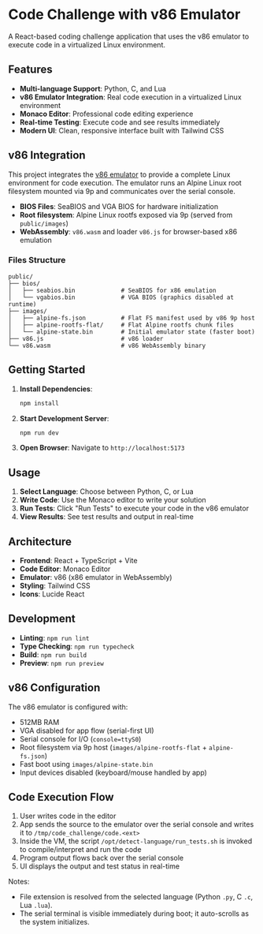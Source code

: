# Code Challenge with v86 Emulator

A React-based coding challenge application that uses the v86 emulator to execute code in a virtualized Linux environment.

## Features

- **Multi-language Support**: Python, C, and Lua
- **v86 Emulator Integration**: Real code execution in a virtualized Linux environment
- **Monaco Editor**: Professional code editing experience
- **Real-time Testing**: Execute code and see results immediately
- **Modern UI**: Clean, responsive interface built with Tailwind CSS

## v86 Integration

This project integrates the [v86 emulator](https://github.com/copy/v86) to provide a complete Linux environment for code execution. The emulator runs an Alpine Linux root filesystem mounted via 9p and communicates over the serial console.

- **BIOS Files**: SeaBIOS and VGA BIOS for hardware initialization
- **Root filesystem**: Alpine Linux rootfs exposed via 9p (served from `public/images`)
- **WebAssembly**: `v86.wasm` and loader `v86.js` for browser-based x86 emulation

### Files Structure

```
public/
├── bios/
│   ├── seabios.bin             # SeaBIOS for x86 emulation
│   └── vgabios.bin             # VGA BIOS (graphics disabled at runtime)
├── images/
│   ├── alpine-fs.json          # Flat FS manifest used by v86 9p host
│   ├── alpine-rootfs-flat/     # Flat Alpine rootfs chunk files
│   └── alpine-state.bin        # Initial emulator state (faster boot)
├── v86.js                      # v86 loader
└── v86.wasm                    # v86 WebAssembly binary
```

## Getting Started

1. **Install Dependencies**:
   ```bash
   npm install
   ```

2. **Start Development Server**:
   ```bash
   npm run dev
   ```

3. **Open Browser**: Navigate to `http://localhost:5173`

## Usage

1. **Select Language**: Choose between Python, C, or Lua
2. **Write Code**: Use the Monaco editor to write your solution
3. **Run Tests**: Click "Run Tests" to execute your code in the v86 emulator
4. **View Results**: See test results and output in real-time

## Architecture

- **Frontend**: React + TypeScript + Vite
- **Code Editor**: Monaco Editor
- **Emulator**: v86 (x86 emulator in WebAssembly)
- **Styling**: Tailwind CSS
- **Icons**: Lucide React

## Development

- **Linting**: `npm run lint`
- **Type Checking**: `npm run typecheck`
- **Build**: `npm run build`
- **Preview**: `npm run preview`

## v86 Configuration

The v86 emulator is configured with:
- 512MB RAM
- VGA disabled for app flow (serial-first UI)
- Serial console for I/O (`console=ttyS0`)
- Root filesystem via 9p host (`images/alpine-rootfs-flat` + `alpine-fs.json`)
- Fast boot using `images/alpine-state.bin`
- Input devices disabled (keyboard/mouse handled by app)

## Code Execution Flow

1. User writes code in the editor
2. App sends the source to the emulator over the serial console and writes it to `/tmp/code_challenge/code.<ext>`
3. Inside the VM, the script `/opt/detect-language/run_tests.sh` is invoked to compile/interpret and run the code
4. Program output flows back over the serial console
5. UI displays the output and test status in real-time

Notes:
- File extension is resolved from the selected language (Python `.py`, C `.c`, Lua `.lua`).
- The serial terminal is visible immediately during boot; it auto-scrolls as the system initializes.
